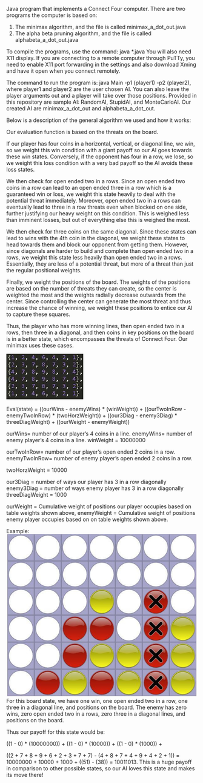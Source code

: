 Java program that implements a Connect Four computer.
There are two programs the computer is based on:
1. The minimax algorithm, and the file is called minimax_a_dot_out.java
2. The alpha beta pruning algorithm, and the file is called alphabeta_a_dot_out.java

To compile the programs, use the command: java *.java
You will also need X11 display. If you are connecting to a remote computer through PuTTy, you need to enable X11 port forwarding in the settings and also download Xming and have it open when you connect remotely.

The command to run the program is: java Main -p1 (player1) -p2 (player2), where player1 and player2 are the user chosen AI. You can also leave the player arguments out and a player will take over those positions. 
Provided in this repository are sample AI: RandomAI, StupidAI, and MonteCarloAI.
Our created AI are minimax_a_dot_out and alphabeta_a_dot_out.

Below is a description of the general algorithm we used and how it works:



Our evaluation function is based on the threats on the board.

If our player has four coins in a horizontal, vertical, or diagonal line, we win, so we weight this win condition with a giant payoff so our AI goes towards these win states. Conversely, if the opponent has four in a row, we lose, so we weight this loss condition with a very bad payoff so the AI avoids these loss states.

We then check for open ended two in a rows. Since an open ended two coins in a row can lead to an open ended three in a row which is a guaranteed win or loss, we weight this state heavily to deal with the potential threat immediately. Moreover, open ended two in a rows can eventually lead to three in a row threats even when blocked on one side, further justifying our heavy weight on this condition. This is weighed less than imminent losses, but out of everything else this is weighed the most.

We then check for three coins on the same diagonal. Since these states can lead to wins with the 4th coin in the diagonal, we weight these states to head towards them and block our opponent from getting them. However, since diagonals are harder to build and complete than open ended two in a rows, we weight this state less heavily than open ended two in a rows. Essentially, they are less of a potential threat, but more of a threat than just the regular positional weights.

Finally, we weight the positions of the board. The weights of the positions are based on the number of threats they can create, so the center is weighted the most and the weights radially decrease outwards from the center. Since controlling the center can generate the most threat and thus increase the chance of winning, we weight these positions to entice our AI to capture these squares.

Thus, the player who has more winning lines, then open ended two in a rows, then three in a diagonal, and then coins in key positions on the board is in a better state, which encompasses the threats of Connect Four. Our minimax uses these cases.

![alt text](boardState.jpg)

Eval(state) = ((ourWins - enemyWins) * (winWeight)) + ((ourTwoInRow - enemyTwoInRow) * (twoHorzWeight)) + ((our3Diag - enemy3Diag) * threeDiagWeight) + ((ourWeight - enemyWeight))

ourWins= number of our player’s 4 coins in a line. enemyWins= number of enemy player’s 4 coins in a line. winWeight = 10000000

ourTwoInRow= number of our player’s open ended 2 coins in a row. enemyTwoInRow= number of enemy player’s open ended 2 coins in
a row.

twoHorzWeight = 10000

our3Diag = number of ways our player has 3 in a row diagonally enemy3Diag = number of ways enemy player has 3 in a row diagonally threeDiagWeight = 1000

ourWeight = Cumulative weight of positions our player occupies based on table weights shown above, enemyWeight = Cumulative weight of positions enemy player occupies based on on table weights shown above.

Example:
![alt text](Payoff.jpg)
For this board state, we have one win, one open ended two in a row, one three in a diagonal line, and positions on the board. The enemy has zero wins, zero open ended two in a rows, zero three in a diagonal lines, and positions on the board.

Thus our payoff for this state would be:

((1 - 0) * (10000000)) + ((1 - 0) * (10000)) + ((1 - 0) * (1000)) +

((2 + 7 + 8 + 9 + 6 + 2 + 3 + 7 + 7) - (4 + 8 + 7 + 4 + 9 + 4 + 2 + 1)) = 10000000 + 10000 + 1000 + ((51) - (38)) = 10011013. This is a huge payoff in comparison to other possible states, so our AI loves this state and makes its move there!

